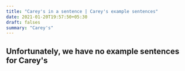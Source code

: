 ```yaml
---
title: "Carey's in a sentence | Carey's example sentences"
date: 2021-01-20T19:57:50+05:30
draft: falses
summary: "Carey's"
---
```

## Unfortunately, we have no example sentences for Carey's                 
